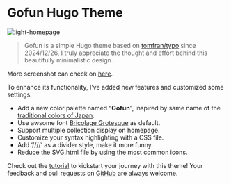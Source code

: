 # Gofun Hugo Theme
![light-homepage](https://github.com/loyistro/gofun/blob/main/images/homepage.webp)

> Gofun is a simple Hugo theme based on [tomfran/typo](https://github.com/tomfran/typo) since 2024/12/26, I truly appreciate the thought and effort behind this beautifully minimalistic design.

More screenshot can check on [here](https://github.com/loyistro/gofun/tree/main/images).

To enhance its functionality, I’ve added new features and customized some settings:
- Add a new color palette named “**Gofun**”, inspired by same name of the [traditional colors of Japan](https://color-term.com/color/gofun-fffffb/).
- Use awsome font [Bricolage Grotesque](https://github.com/ateliertriay/bricolage) as default.
- Support multiple collection display on homepage.
- Customize your syntax highlighting with a CSS file.
- Add ‘////’ as a divider style, make it more funny.
- Reduce the SVG.html file by using the most common icons.

Check out the [tutorial](https://github.com/loyistro/gofun/wiki) to kickstart your journey with this theme! Your feedback and pull requests on [GitHub](https://github.com/loyistro/gofun) are always welcome.


